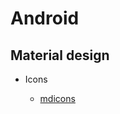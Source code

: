 
Android
=======

Material design
-------------

* Icons 

  * [mdicons](http://materialdesignicons.com/)
